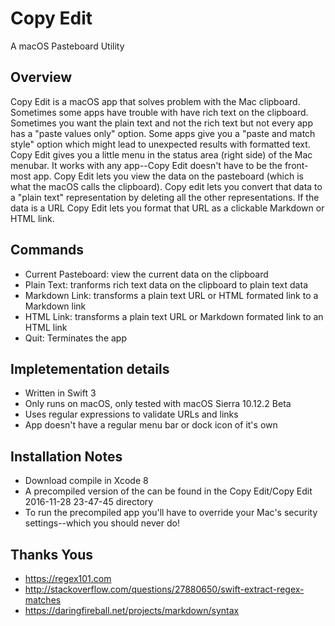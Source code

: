 # Copy Edit
A macOS Pasteboard Utility

## Overview
Copy Edit is a macOS app that solves problem with the Mac clipboard. Sometimes some apps have trouble with have 
rich text on the clipboard. Sometimes you want the plain text and not the rich text but not every app has a 
"paste values only" option. Some apps give you a "paste and match style" option which might lead to unexpected 
results with formatted text. Copy Edit gives you a little menu in the status area (right side) of the Mac menubar. It works 
with any app--Copy Edit doesn't have to be the front-most app. Copy Edit lets you view the data on the
pasteboard (which is what the macOS calls the clipboard). Copy edit lets you convert that data to a "plain
text" representation by deleting all the other representations. If the data is a URL Copy Edit lets you format 
that URL as a clickable Markdown or HTML link.

## Commands
- Current Pasteboard: view the current data on the clipboard
- Plain Text: tranforms rich text data on the clipboard to plain text data
- Markdown Link: transforms a plain text URL or HTML formated link to a Markdown link
- HTML Link: transforms a plain text URL or Markdown formated link to an HTML link
- Quit: Terminates the app

## Impletementation details
- Written in Swift 3
- Only runs on macOS, only tested with macOS Sierra 10.12.2 Beta
- Uses regular expressions to validate URLs and links
- App doesn't have a regular menu bar or dock icon of it's own

## Installation Notes
- Download compile in Xcode 8
- A precompiled version of the can be found in the Copy Edit/Copy Edit 2016-11-28 23-47-45 directory
- To run the precompiled app you'll have to override your Mac's security settings--which you should never do!

## Thanks Yous
- https://regex101.com
- http://stackoverflow.com/questions/27880650/swift-extract-regex-matches
- https://daringfireball.net/projects/markdown/syntax

